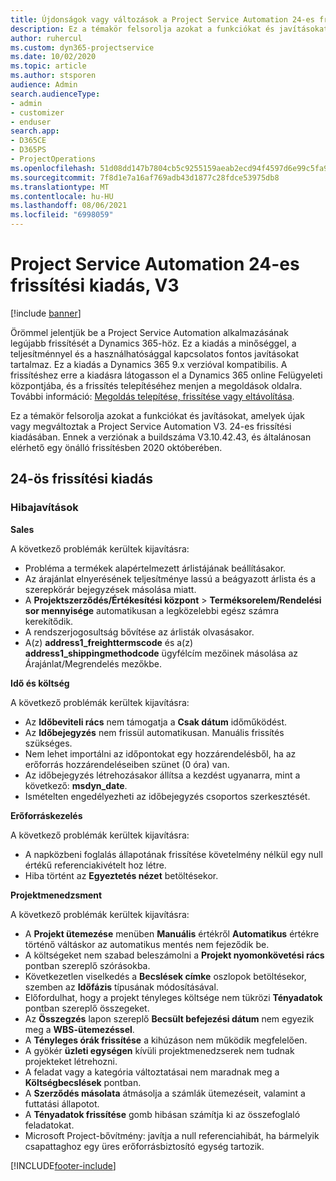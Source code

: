 ```yaml
---
title: Újdonságok vagy változások a Project Service Automation 24-es frissítési kiadásának V3 változatában
description: Ez a témakör felsorolja azokat a funkciókat és javításokat, amelyek elérhetők a Project Service Automation V3. 24-os frissítési kiadásában.
author: ruhercul
ms.custom: dyn365-projectservice
ms.date: 10/02/2020
ms.topic: article
ms.author: stsporen
audience: Admin
search.audienceType:
- admin
- customizer
- enduser
search.app:
- D365CE
- D365PS
- ProjectOperations
ms.openlocfilehash: 51d08dd147b7804cb5c9255159aeab2ecd94f4597d6e99c5fa92efe1246c44d0
ms.sourcegitcommit: 7f8d1e7a16af769adb43d1877c28fdce53975db8
ms.translationtype: MT
ms.contentlocale: hu-HU
ms.lasthandoff: 08/06/2021
ms.locfileid: "6998059"
---
```

# <a name="project-service-automation-update-release-24-v3"></a>Project Service Automation 24-es frissítési kiadás, V3

[!include [banner](../includes/psa-now-project-operations.md)]

Örömmel jelentjük be a Project Service Automation alkalmazásának legújabb frissítését a Dynamics 365-höz. Ez a kiadás a minőséggel, a teljesítménnyel és a használhatósággal kapcsolatos fontos javításokat tartalmaz. Ez a kiadás a Dynamics 365 9.x verzióval kompatibilis. A frissítéshez erre a kiadásra látogasson el a Dynamics 365 online Felügyeleti központjába, és a frissítés telepítéséhez menjen a megoldások oldalra. További információ: [Megoldás telepítése, frissítése vagy eltávolítása](/power-platform/admin/install-remove-preferred-solution).

Ez a témakör felsorolja azokat a funkciókat és javításokat, amelyek újak vagy megváltoztak a Project Service Automation V3. 24-es frissítési kiadásában. Ennek a verziónak a buildszáma V3.10.42.43, és általánosan elérhető egy önálló frissítésben 2020 októberében.

## <a name="update-release-24"></a>24-ös frissítési kiadás

### <a name="bug-fixes"></a>Hibajavítások

**Sales**

A következő problémák kerültek kijavításra:

- Probléma a termékek alapértelmezett árlistájának beállításakor.
- Az árajánlat elnyerésének teljesítménye lassú a beágyazott árlista és a szerepkörár bejegyzések másolása miatt.
- A **Projektszerződés/Értékesítési központ** > **Terméksorelem/Rendelési sor mennyisége** automatikusan a legközelebbi egész számra kerekítődik.
- A rendszerjogosultság bővítése az árlisták olvasásakor.
- A(z) **address1_freighttermscode** és a(z) **address1_shippingmethodcode** ügyfélcím mezőinek másolása az Árajánlat/Megrendelés mezőkbe. 


**Idő és költség**

A következő problémák kerültek kijavításra:

- Az **Időbeviteli rács** nem támogatja a **Csak dátum** időműködést.
- Az **Időbejegyzés** nem frissül automatikusan. Manuális frissítés szükséges.
- Nem lehet importálni az időpontokat egy hozzárendelésből, ha az erőforrás hozzárendeléseiben szünet (0 óra) van.
- Az időbejegyzés létrehozásakor állítsa a kezdést ugyanarra, mint a következő: **msdyn_date**.
- Ismételten engedélyezheti az időbejegyzés csoportos szerkesztését.

**Erőforráskezelés**

A következő problémák kerültek kijavításra:

- A napközbeni foglalás állapotának frissítése követelmény nélkül egy null értékű referenciakivételt hoz létre.
- Hiba történt az **Egyeztetés nézet** betöltésekor.


**Projektmenedzsment**

A következő problémák kerültek kijavításra:

- A **Projekt ütemezése** menüben **Manuális** értékről **Automatikus** értékre történő váltáskor az automatikus mentés nem fejeződik be.
- A költségeket nem szabad beleszámolni a **Projekt nyomonkövetési rács** pontban szereplő szórásokba.
- Következetlen viselkedés a **Becslések címke** oszlopok betöltésekor, szemben az **Időfázis** típusának módosításával.
- Előfordulhat, hogy a projekt tényleges költsége nem tükrözi **Tényadatok** pontban szereplő összegeket.
- Az **Összegzés** lapon szereplő **Becsült befejezési dátum** nem egyezik meg a **WBS-ütemezéssel**.
- A **Tényleges órák frissítése** a kihúzáson nem működik megfelelően.
- A gyökér **üzleti egységen** kívüli projektmenedzserek nem tudnak projekteket létrehozni.
- A feladat vagy a kategória változtatásai nem maradnak meg a **Költségbecslések** pontban.
- A **Szerződés másolata** átmásolja a számlák ütemezéseit, valamint a futtatási állapotot.
- A **Tényadatok frissítése** gomb hibásan számítja ki az összefoglaló feladatokat.
- Microsoft Project-bővítmény: javítja a null referenciahibát, ha bármelyik csapattaghoz egy üres erőforrásbiztosító egység tartozik.



[!INCLUDE[footer-include](../includes/footer-banner.md)]